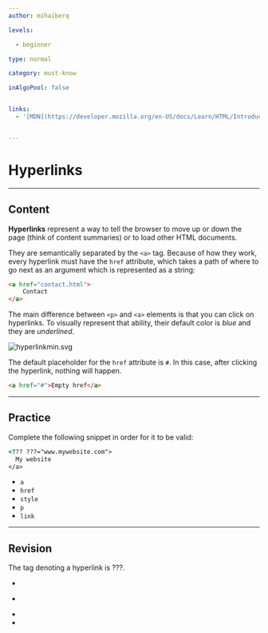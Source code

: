 ```yaml
---
author: mihaiberq

levels:

  - beginner

type: normal

category: must-know

inAlgoPool: false


links:
  - '[MDN](https://developer.mozilla.org/en-US/docs/Learn/HTML/Introduction_to_HTML/Creating_hyperlinks){website}'


---
```


# Hyperlinks

---
## Content

**Hyperlinks** represent a way to tell the browser to move up or down the page (think of content summaries) or to load other HTML documents.

They are semantically separated by the `<a>` tag. Because of how they work, every hyperlink must have the `href` attribute, which takes a path of where to go next as an argument which is represented as a string:
```html
<a href="contact.html">
    Contact
</a>
```
The main difference between `<p>` and `<a>` elements is that you can click on hyperlinks. To visually represent that ability, their default color is *blue* and they are *underlined*.

![hyperlinkmin.svg](%3Csvg%20height%3D%22auto%22%20width%3D%22100%25%22%20viewBox%3D%220%200%20810%20310%22%20xmlns%3D%22http%3A//www.w3.org/2000/svg%22%20version%3D%221.2%22%20baseProfile%3D%22tiny%22%3E%3Cdesc%3ECreated%20by%20HiQPdf%3C/desc%3E%3Cg%20fill%3D%22none%22%20stroke%3D%22%23000%22%20fill-rule%3D%22evenodd%22%20stroke-linecap%3D%22square%22%20stroke-linejoin%3D%22bevel%22%3E%3Cpath%20fill%3D%22%23fff%22%20d%3D%22M0%200h810v310H0z%22%20stroke%3D%22none%22/%3E%3Ctext%20stroke%3D%22none%22%20x%3D%228%22%20y%3D%2240%22%20font-family%3D%22%27Roboto%27%2Csans-serif%22%20font-size%3D%2235%22%20font-weight%3D%22700%22%20fill%3D%22%23000%22%3EA%20h3%20heading.%3C/text%3E%3Ctext%20stroke%3D%22none%22%20x%3D%228%22%20y%3D%22111%22%20font-family%3D%22%27Roboto%27%2Csans-serif%22%20font-size%3D%2230%22%20font-weight%3D%22400%22%20fill%3D%22%23000%22%3EA%20paragraph.%3C/text%3E%3Ctext%20stroke%3D%22none%22%20x%3D%228%22%20y%3D%22176%22%20font-family%3D%22%27Roboto%27%2Csans-serif%22%20font-size%3D%2230%22%20font-weight%3D%22400%22%20fill%3D%22%2300e%22%3EA%20hyperlink.%3C/text%3E%3Cpath%20d%3D%22M8%20177.5h157%22%20stroke%3D%22%2300e%22%20stroke-linejoin%3D%22miter%22%20stroke-miterlimit%3D%222%22/%3E%3C/g%3E%3C/svg%3E)

The default placeholder for the `href` attribute is `#`. In this case, after clicking the hyperlink, nothing will happen.
```html
<a href="#">Empty href</a>
```

---
## Practice

Complete the following snippet in order for it to be valid:
```html
<??? ???="www.mywebsite.com">
  My website
</a>
```

* `a`
* `href`
* `style`
* `p`
* `link`

---
## Revision

The tag denoting a hyperlink is ???.


* <a>
* <p>
* <body>
* <div>


